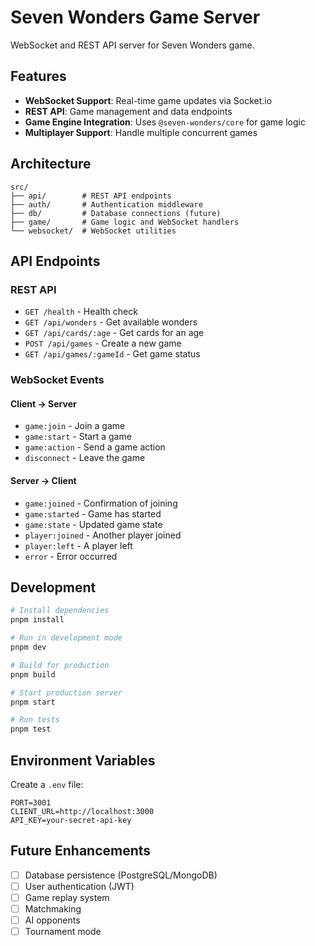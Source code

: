 # Seven Wonders Game Server

WebSocket and REST API server for Seven Wonders game.

## Features

- **WebSocket Support**: Real-time game updates via Socket.io
- **REST API**: Game management and data endpoints
- **Game Engine Integration**: Uses `@seven-wonders/core` for game logic
- **Multiplayer Support**: Handle multiple concurrent games

## Architecture

```
src/
├── api/        # REST API endpoints
├── auth/       # Authentication middleware
├── db/         # Database connections (future)
├── game/       # Game logic and WebSocket handlers
└── websocket/  # WebSocket utilities
```

## API Endpoints

### REST API

- `GET /health` - Health check
- `GET /api/wonders` - Get available wonders
- `GET /api/cards/:age` - Get cards for an age
- `POST /api/games` - Create a new game
- `GET /api/games/:gameId` - Get game status

### WebSocket Events

#### Client -> Server

- `game:join` - Join a game
- `game:start` - Start a game
- `game:action` - Send a game action
- `disconnect` - Leave the game

#### Server -> Client

- `game:joined` - Confirmation of joining
- `game:started` - Game has started
- `game:state` - Updated game state
- `player:joined` - Another player joined
- `player:left` - A player left
- `error` - Error occurred

## Development

```bash
# Install dependencies
pnpm install

# Run in development mode
pnpm dev

# Build for production
pnpm build

# Start production server
pnpm start

# Run tests
pnpm test
```

## Environment Variables

Create a `.env` file:

```env
PORT=3001
CLIENT_URL=http://localhost:3000
API_KEY=your-secret-api-key
```

## Future Enhancements

- [ ] Database persistence (PostgreSQL/MongoDB)
- [ ] User authentication (JWT)
- [ ] Game replay system
- [ ] Matchmaking
- [ ] AI opponents
- [ ] Tournament mode
